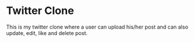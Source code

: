# Twitter Clone
This is my twitter clone where a user can upload his/her post and can also update, edit, like and delete post.
